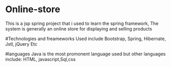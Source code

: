 # Online-store
This is a jsp spring project that i used to learn the spring framework,
The system is generally an online store for displaying and selling products

#Technologies and freameworks Used include
Bootstrap,
Spring,
Hibernate,
Jstl,
jQuery
Etc

#languages 
Java is the most promonent language used but other languages include:
HTML, javascript,Sql,css

